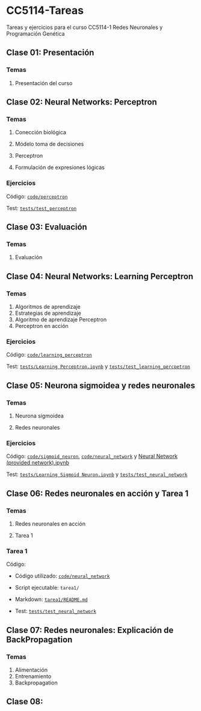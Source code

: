 # CC5114-Tareas
Tareas y ejercicios para el curso CC5114-1 Redes Neuronales y Programación Genética

## Clase 01: Presentación

### Temas

1. Presentación del curso

## Clase 02: Neural Networks: Perceptron

### Temas

1. Conección biológica

2. Módelo toma de decisiones

3. Perceptron

4. Formulación de expresiones lógicas

### Ejercicios

Código: [`code/perceptron`](https://github.com/StarBrand/CC5114-Tareas/tree/master/code/perceptron)

Test: [`tests/test_perceptron`](https://github.com/StarBrand/CC5114-Tareas/tree/master/tests/test_perceptron)

## Clase 03:  Evaluación

### Temas

1. Evaluación

## Clase 04: Neural Networks: Learning Perceptron

### Temas

1. Algoritmos de aprendizaje
2. Estrategias de aprendizaje
3. Algoritmo de aprendizaje Perceptron
4. Perceptron en acción

### Ejercicios

Código:  [`code/learning_perceptron`](https://github.com/StarBrand/CC5114-Tareas/tree/master/tests/test_perceptron)

Test: [`tests/Learning Perceptron.ipynb`](https://github.com/StarBrand/CC5114-Tareas/tree/master/tests/test_perceptron) y [`tests/test_learning_percpetron`](https://github.com/StarBrand/CC5114-Tareas/tree/master/tests/test_learning_perceptron)

## Clase 05: Neurona sigmoidea y redes neuronales

### Temas

1. Neurona sigmoidea

2. Redes neuronales

### Ejercicios

Código: [`code/sigmoid_neuron`](https://github.com/StarBrand/CC5114-Tareas/tree/master/code/sigmoid_neuron), [`code/neural_network`](https://github.com/StarBrand/CC5114-Tareas/tree/master/code/neural_network) y [Neural Network (provided network).ipynb](https://github.com/StarBrand/CC5114-Tareas/blob/master/tests/Neural%20Network%20(provided%20network).ipynb)

Test: [`tests/Learning Sigmoid Neuron.ipynb`](https://github.com/StarBrand/CC5114-Tareas/blob/master/tests/Learning%20Sigmoid%20Neuron.ipynb) y [`tests/test_neural_network`](https://github.com/StarBrand/CC5114-Tareas/tree/master/tests/test_neural_network)

## Clase 06: Redes neuronales en acción y Tarea 1

### Temas

1. Redes neuronales en acción

2. Tarea 1

### Tarea 1

Código:

* Código utilizado: [`code/neural_network`](https://github.com/StarBrand/CC5114-Tareas/tree/master/code/neural_network)

* Script ejecutable: `tarea1/`

* Markdown: [`tarea1/README.md`](https://github.com/StarBrand/CC5114-Tareas/tree/master/tarea1.README.md)

* Test: [`tests/test_neural_network`](https://github.com/StarBrand/CC5114-Tareas/tree/master/tests/test_neural_network)

## Clase 07: Redes neuronales: Explicación de BackPropagation

### Temas

1. Alimentación
2. Entrenamiento
3. Backpropagation

## Clase 08:

